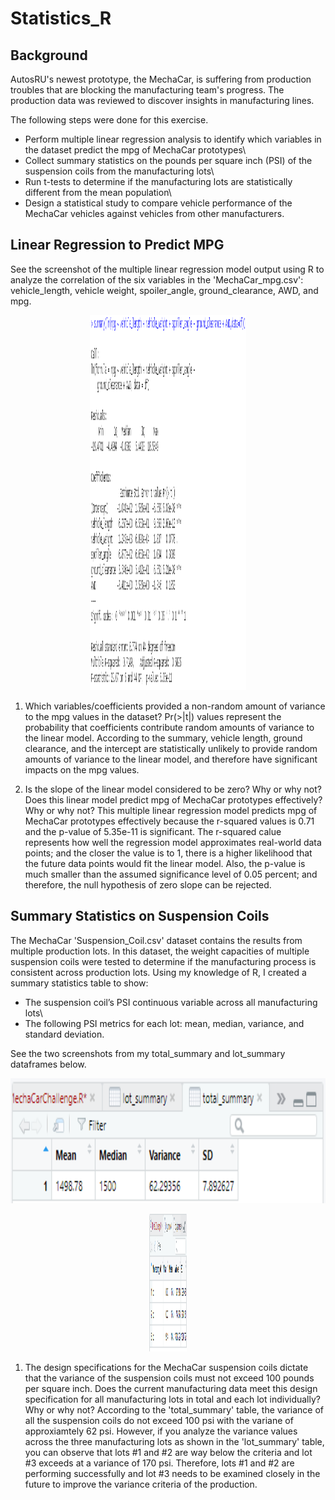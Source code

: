 # Statistics_R
## Background
AutosRU's newest prototype, the MechaCar, is suffering from production troubles that are blocking the manufacturing team's progress. The production data was reviewed to discover insights in manufacturing lines. 
  
The following steps were done for this exercise.
- Perform multiple linear regression analysis to identify which variables in the dataset predict the mpg of MechaCar prototypes\
- Collect summary statistics on the pounds per square inch (PSI) of the suspension coils from the manufacturing lots\
- Run t-tests to determine if the manufacturing lots are statistically different from the mean population\
- Design a statistical study to compare vehicle performance of the MechaCar vehicles against vehicles from other manufacturers\.
   
## Linear Regression to Predict MPG
See the screenshot of the multiple linear regression model output using R to analyze the correlation of the six variables in the 'MechaCar_mpg.csv': vehicle_length, vehicle weight, spoiler_angle, ground_clearance, AWD, and mpg\.
  
<p align="center">
  <img width="250" height="600" src= "https://github.com/chkCreate/MechaCar_Statistical_Analysis/blob/692c05191544f61a666ad6082e5f0e02d12d5e6c/Part1_Summary.PNG" >
</p>
  
1. Which variables/coefficients provided a non-random amount of variance to the mpg values in the dataset\?
Pr(>|t|) values represent the probability that coefficients contribute random amounts of variance to the linear model\. According to the summary, vehicle length, ground clearance, and the intercept are statistically unlikely to provide random amounts of variance to the linear model, and therefore have significant impacts on the mpg values\.
  
2. Is the slope of the linear model considered to be zero? Why or why not\? Does this linear model predict mpg of MechaCar prototypes effectively? Why or why not\?
This multiple linear regression model predicts mpg of MechaCar prototypes effectively because the r-squared values is 0.71 and the p-value of 5.35e-11 is significant\. The r-squared calue represents how well the regression model approximates real-world data points; and the closer the value is to 1, there is a higher likelihood that the future data points would fit the linear model\. Also, the p-value is much smaller than the assumed significance level of 0.05 percent; and therefore, the null hypothesis of zero slope can be rejected\. 
  
## Summary Statistics on Suspension Coils
The MechaCar 'Suspension_Coil.csv' dataset contains the results from multiple production lots\. In this dataset, the weight capacities of multiple suspension coils were tested to determine if the manufacturing process is consistent across production lots\. Using my knowledge of R, I created a summary statistics table to show\: 
* The suspension coil’s PSI continuous variable across all manufacturing lots\
* The following PSI metrics for each lot: mean, median, variance, and standard deviation\.
  
See the two screenshots from my total_summary and lot_summary dataframes below\.
  
<p align="center", title="Total_Summary">
  <img width="600" height="200" src= "https://github.com/chkCreate/MechaCar_Statistical_Analysis/blob/692c05191544f61a666ad6082e5f0e02d12d5e6c/Part2_total_Summary.PNG" >
</p>

<p align="center", title="lot_summary Dataframe">
  <img width="60" height="220" src= "https://github.com/chkCreate/MechaCar_Statistical_Analysis/blob/692c05191544f61a666ad6082e5f0e02d12d5e6c/Part2_lot_summary.PNG" >
</p>
  
1. The design specifications for the MechaCar suspension coils dictate that the variance of the suspension coils must not exceed 100 pounds per square inch. Does the current manufacturing data meet this design specification for all manufacturing lots in total and each lot individually? Why or why not?
According to the 'total_summary' table, the variance of all the suspension coils do not exceed 100 psi with the variane of approxiamtely 62 psi\. However, if you analyze the variance values across the three manufacturing lots as shown in the 'lot_summary' table, you can observe that lots #1 and #2 are way below the criteria and lot #3 exceeds at a variance of 170 psi\. Therefore, lots #1 and #2 are performing successfully and lot #3 needs to be examined closely in the future to improve the variance criteria of the production\. 
